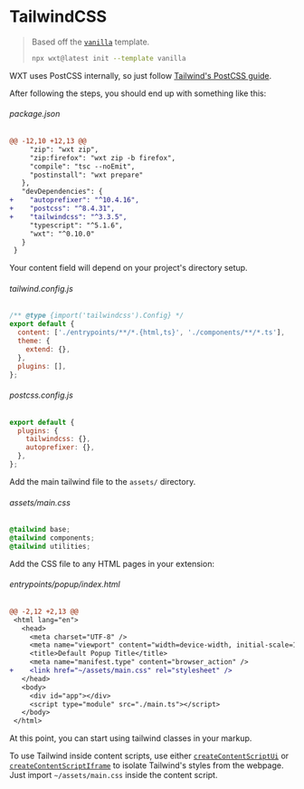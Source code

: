 <!-- Generated by scripts/generate-diffs.ts -->

# TailwindCSS

> Based off the [`vanilla`](https://github.com/wxt-dev/wxt/tree/main/templates/vanilla) template.
>
> ```sh
> npx wxt@latest init --template vanilla
> ```

WXT uses PostCSS internally, so just follow [Tailwind's PostCSS guide](https://tailwindcss.com/docs/installation/using-postcss).

After following the steps, you should end up with something like this:

###### package.json

```diff
@@ -12,10 +12,13 @@
     "zip": "wxt zip",
     "zip:firefox": "wxt zip -b firefox",
     "compile": "tsc --noEmit",
     "postinstall": "wxt prepare"
   },
   "devDependencies": {
+    "autoprefixer": "^10.4.16",
+    "postcss": "^8.4.31",
+    "tailwindcss": "^3.3.5",
     "typescript": "^5.1.6",
     "wxt": "^0.10.0"
   }
 }
```

Your content field will depend on your project's directory setup.

###### tailwind.config.js

```js
/** @type {import('tailwindcss').Config} */
export default {
  content: ['./entrypoints/**/*.{html,ts}', './components/**/*.ts'],
  theme: {
    extend: {},
  },
  plugins: [],
};
```

###### postcss.config.js

```js
export default {
  plugins: {
    tailwindcss: {},
    autoprefixer: {},
  },
};
```

Add the main tailwind file to the `assets/` directory.

###### assets/main.css

```css
@tailwind base;
@tailwind components;
@tailwind utilities;
```

Add the CSS file to any HTML pages in your extension:

###### entrypoints/popup/index.html

```diff
@@ -2,12 +2,13 @@
 <html lang="en">
   <head>
     <meta charset="UTF-8" />
     <meta name="viewport" content="width=device-width, initial-scale=1.0" />
     <title>Default Popup Title</title>
     <meta name="manifest.type" content="browser_action" />
+    <link href="~/assets/main.css" rel="stylesheet" />
   </head>
   <body>
     <div id="app"></div>
     <script type="module" src="./main.ts"></script>
   </body>
 </html>
```

At this point, you can start using tailwind classes in your markup.

To use Tailwind inside content scripts, use either [`createContentScriptUi`](https://wxt.dev/entrypoints/content-scripts.html#ui) or [`createContentScriptIframe`](https://wxt.dev/entrypoints/content-scripts.html#iframe) to isolate Tailwind's styles from the webpage. Just import `~/assets/main.css` inside the content script.
